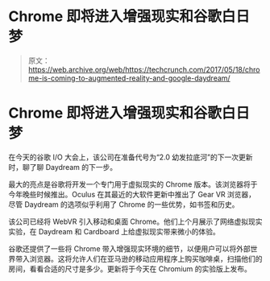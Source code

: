 # Chrome 即将进入增强现实和谷歌白日梦

> 原文：<https://web.archive.org/web/https://techcrunch.com/2017/05/18/chrome-is-coming-to-augmented-reality-and-google-daydream/>

# Chrome 即将进入增强现实和谷歌白日梦

在今天的谷歌 I/O 大会上，该公司在准备代号为“2.0 幼发拉底河”的下一次更新时，聊了聊 Daydream 的下一步。

最大的亮点是谷歌将开发一个专门用于虚拟现实的 Chrome 版本。该浏览器将于今年晚些时候推出。Oculus 在其最近的大软件更新中推出了 Gear VR 浏览器，尽管 Daydream 的选项似乎利用了 Chrome 的一些优势，如书签和历史。

该公司已经将 WebVR 引入移动和桌面 Chrome。他们上个月展示了网络虚拟现实实验，在 Daydream 和 Cardboard 上给虚拟现实带来微小的体验。

谷歌还提供了一些将 Chrome 带入增强现实环境的细节，以便用户可以将外部世界带入浏览器。这将允许人们在亚马逊的移动应用程序上购买咖啡桌，扫描他们的房间，看看合适的尺寸是多少。更新将于今天在 Chromium 的实验版上发布。